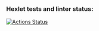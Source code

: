 ### Hexlet tests and linter status:
[![Actions Status](https://github.com/rusmurmur/layout-designer-project-56/actions/workflows/hexlet-check.yml/badge.svg)](https://github.com/rusmurmur/layout-designer-project-56/actions)